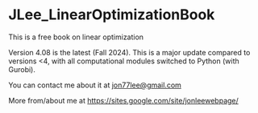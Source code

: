 # JLee_LinearOptimizationBook
This is a free book on linear optimization

Version 4.08 is the latest (Fall 2024). This is a major update compared to versions <4, with all computational modules switched to Python (with Gurobi).

You can contact me about it at jon77lee@gmail.com

More from/about me at https://sites.google.com/site/jonleewebpage/
